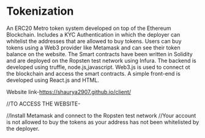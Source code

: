 # Tokenization
An ERC20 Metro token system developed on top of the Ethereum Blockchain.
Includes a KYC Authentication in which the deployer can whitelist the addresses that are allowed to buy tokens.
Users can buy tokens using a Web3 provider like Metamask and can see their token balance on the website.
The Smart contracts have been written in Solidity and are deployed on the Ropsten test network using Infura.
The backend is developed using truffle, node.js,javascript.
Web3.js is used to connect ot the blockchain and access the smart contracts.
A simple front-end is developed using React.js and HTML.

Website link-https://shaurya2907.github.io/client/

//TO ACCESS THE WEBSITE-

//Install Metamask and connect to the Ropsten test network
//Your account is not allowed to buy the tokens as your address has not been whitelisted by the deployer.           
